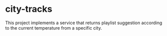 # city-tracks
This project implements a service that returns playlist suggestion according to the current temperature from a specific city.
